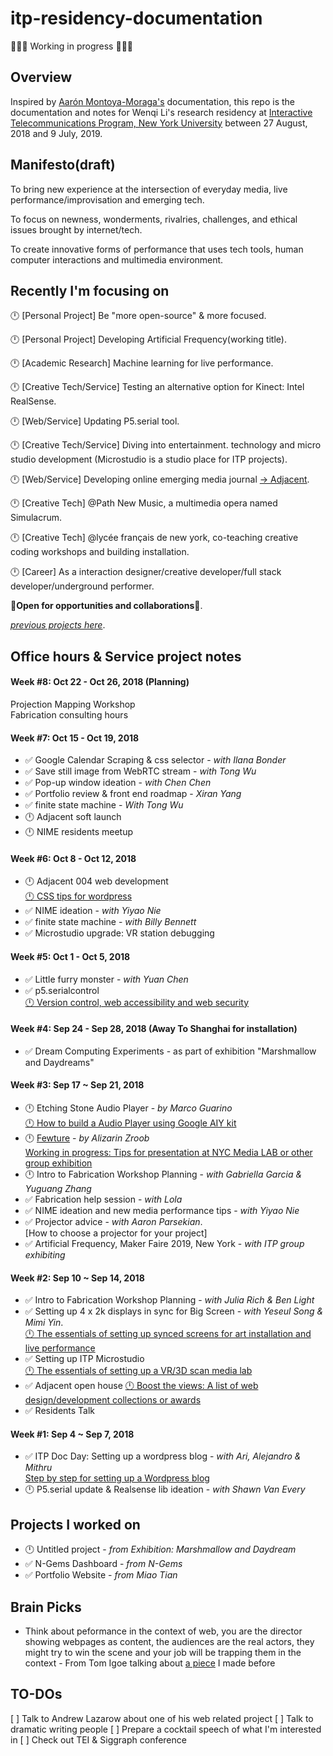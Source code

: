 # itp-residency-documentation
🤗🤗🤗 Working in progress 🤗🤗🤗

## Overview
Inspired by [Aarón Montoya-Moraga's](https://github.com/montoyamoraga/nyu-itp-research-resident) documentation, this repo is the documentation and notes for Wenqi Li's research residency at [Interactive Telecommunications Program, New York University](https://tisch.nyu.edu/itp) between 27 August, 2018 and 9  July, 2019.

## Manifesto(draft)
To bring new experience at the intersection of everyday media, live performance/improvisation and emerging tech.

To focus on newness, wonderments, rivalries, challenges, and ethical issues brought by internet/tech.

To create innovative forms of performance that uses tech tools, human computer interactions and multimedia environment.

## Recently I'm focusing on
🕛 [Personal Project] Be "more open-source" & more focused.  

🕛 [Personal Project] Developing Artificial Frequency(working title).  

🕛 [Academic Research] Machine learning for live performance.  

🕛 [Creative Tech/Service] Testing an alternative option for Kinect: Intel RealSense.  

🕛 [Web/Service] Updating P5.serial tool.  

🕛 [Creative Tech/Service] Diving into entertainment.   technology and micro studio development (Microstudio is a studio place for ITP projects).  

🕛 [Web/Service] Developing online emerging media journal  [-> Adjacent](https://itp.nyu.edu/adjacent/issue-3/).  

🕛 [Creative Tech] @Path New Music, a multimedia opera named Simulacrum.  

🕛 [Creative Tech] @lycée français de new york, co-teaching creative coding workshops and building installation.  

🕛 [Career] As a interaction designer/creative developer/full stack developer/underground performer.  

🤗**Open for opportunities and collaborations**🤗.  

*[previous projects here](www.wenqi.li)*.  
	
## Office hours & Service project notes
#### Week #8: Oct 22 - Oct 26, 2018 (Planning)
Projection Mapping Workshop  
Fabrication consulting hours 
#### Week #7: Oct 15 - Oct 19, 2018
 - ✅ Google Calendar Scraping & css selector - *with Ilana Bonder*
 - ✅ Save still image from WebRTC stream - *with Tong Wu*
 - ✅ Pop-up window ideation - *with Chen Chen*
 - ✅ Portfolio review & front end roadmap - *Xiran Yang*
 - ✅ finite state machine - *With Tong Wu*
 - 🕛 Adjacent soft launch
 - 🕛 NIME residents meetup

#### Week #6: Oct 8 - Oct 12, 2018
- 🕛 Adjacent 004 web development  
[🕛 CSS tips for wordpress]()
- ✅ NIME ideation - *with Yiyao Nie*
- ✅ finite state machine - *with Billy Bennett*
- ✅ Microstudio upgrade: VR station debugging
#### Week #5: Oct 1 - Oct 5, 2018
- ✅ Little furry monster - *with Yuan Chen*
- ✅ p5.serialcontrol  
[🕛 Version control, web accessibility and web security]()
#### Week #4: Sep 24 - Sep 28, 2018 (Away To Shanghai for installation) 
- ✅ Dream Computing Experiments - as part of exhibition "Marshmallow and Daydreams"
#### Week #3: Sep 17 ~ Sep 21, 2018
- 🕛 Etching Stone Audio Player - *by Marco Guarino*  
[🕛 How to build a Audio Player using Google AIY kit]() 
- 🕛 [Fewture](http://zroob.com/fewture/) - *by Alizarin Zroob*  
[Working in progress: Tips for presentation at NYC Media LAB or other group exhibition ]()
- 🕛 Intro to Fabrication Workshop Planning - *with Gabriella Garcia & Yuguang Zhang*
- ✅ Fabrication help session - *with Lola*
- ✅ NIME ideation and new media performance tips - *with Yiyao Nie*
- ✅ Projector advice - *with Aaron Parsekian*.  
[How to choose a projector for your project]
- ✅ Artificial Frequency, Maker Faire 2019, New York - *with ITP group exhibiting*
#### Week #2: Sep 10 ~ Sep 14, 2018
- ✅ Intro to Fabrication Workshop Planning - *with Julia Rich & Ben Light*
- ✅ Setting up 4 x 2k displays in sync for Big Screen - *with Yeseul Song & Mimi Yin*.  
[🕛 The essentials of setting up synced screens for art installation and live performance]()
- ✅ Setting up ITP Microstudio   
[🕛 The essentials of setting up a VR/3D scan media lab]()
- ✅ Adjacent open house
[🕛 Boost the views: A list of web design/development collections or awards]()
- ✅ Residents Talk

#### Week #1: Sep 4 ~ Sep 7, 2018
- ✅ ITP Doc Day: Setting up a wordpress blog - *with Ari, Alejandro & Mithru*  
	[Step by step for setting up a Wordpress blog](https://itp.nyu.edu/residents/itp-doc-day-2018/)
- 🕛 P5.serial update & Realsense lib ideation - *with Shawn Van Every*  

## Projects I worked on
- 🕛 Untitled project - *from Exhibition: Marshmallow and Daydream*
- ✅ N-Gems Dashboard - *from N-Gems*
- ✅ Portfolio Website - *from Miao Tian*

## Brain Picks 
- Think about peformance in the context of web, you are the director showing webpages as content, the audiences are the real actors, they might try to win the scene and your job will be trapping them in the context - From Tom Igoe talking about [a piece](https://www.wenqi.li/portfolio/pop-up-synth/) I made before

## TO-DOs
 [ ] Talk to Andrew Lazarow about one of his web related project
 [ ] Talk to dramatic writing people
 [ ] Prepare a cocktail speech of what I'm interested in
 [ ] Check out TEI & Siggraph conference
 
 